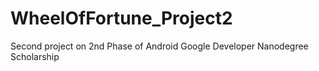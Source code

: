 # WheelOfFortune_Project2
Second project on 2nd Phase of Android Google Developer Nanodegree Scholarship
